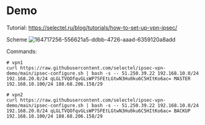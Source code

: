# Demo

Tutorial: https://selectel.ru/blog/tutorials/how-to-set-up-vpn-ipsec/

Scheme
![164717256-556621a5-ddbb-4726-aaad-6359120a8add](https://user-images.githubusercontent.com/8326634/165049175-c03ddb5f-f559-4503-a4b7-dd576afe55b0.png)

Commands:
```shell
# vpn1
curl https://raw.githubusercontent.com/selectel/ipsec-vpn-demo/main/ipsec-configure.sh | bash -s -- 51.250.39.22 192.168.10.0/24 192.168.20.0/24 qLGLTVQOfqvGLsWP75FEtLGtwN3Hu0ku6C5HItKo6ac= MASTER 192.168.10.100/24 188.68.206.158/29

# vpn2
curl https://raw.githubusercontent.com/selectel/ipsec-vpn-demo/main/ipsec-configure.sh | bash -s -- 51.250.39.22 192.168.10.0/24 192.168.20.0/24 qLGLTVQOfqvGLsWP75FEtLGtwN3Hu0ku6C5HItKo6ac= BACKUP 192.168.10.100/24 188.68.206.158/29
```
